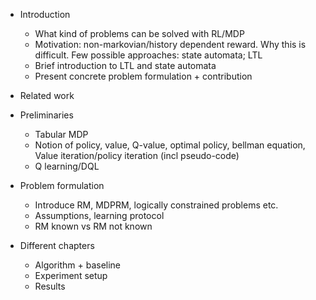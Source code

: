 - Introduction
    - What kind of problems can be solved with RL/MDP
    - Motivation: non-markovian/history dependent reward. Why this is difficult. Few possible approaches: state automata; LTL
    - Brief introduction to LTL and state automata
    - Present concrete problem formulation + contribution
- Related work

- Preliminaries
    - Tabular MDP
    - Notion of policy, value, Q-value, optimal policy, bellman equation, Value iteration/policy iteration (incl pseudo-code)
    - Q learning/DQL

- Problem formulation
    - Introduce RM, MDPRM, logically constrained problems etc.
    - Assumptions, learning protocol
    - RM known vs RM not known

- Different chapters
    - Algorithm + baseline
    - Experiment setup
    - Results